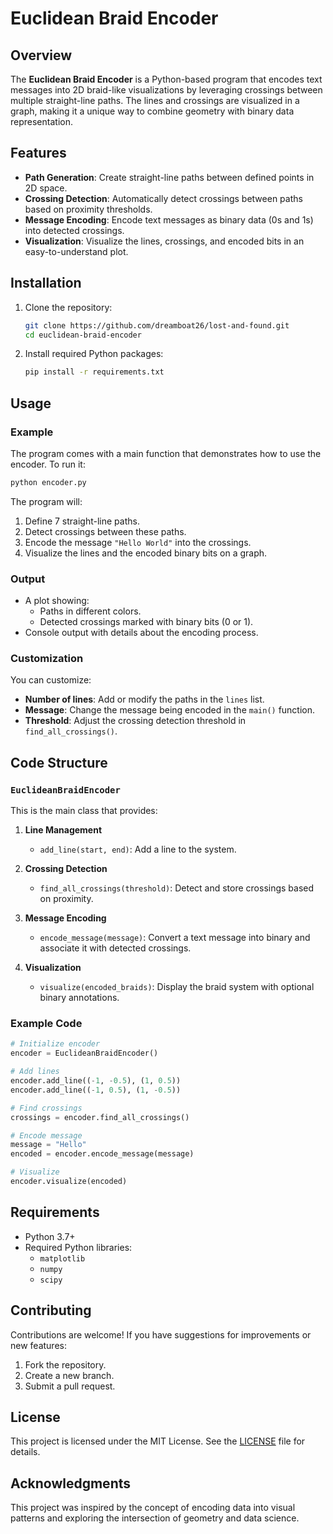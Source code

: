 # Euclidean Braid Encoder

## Overview
The **Euclidean Braid Encoder** is a Python-based program that encodes text messages into 2D braid-like visualizations by leveraging crossings between multiple straight-line paths. The lines and crossings are visualized in a graph, making it a unique way to combine geometry with binary data representation.

## Features
- **Path Generation**: Create straight-line paths between defined points in 2D space.
- **Crossing Detection**: Automatically detect crossings between paths based on proximity thresholds.
- **Message Encoding**: Encode text messages as binary data (0s and 1s) into detected crossings.
- **Visualization**: Visualize the lines, crossings, and encoded bits in an easy-to-understand plot.

## Installation
1. Clone the repository:
   ```bash
   git clone https://github.com/dreamboat26/lost-and-found.git
   cd euclidean-braid-encoder
   ```

2. Install required Python packages:
   ```bash
   pip install -r requirements.txt
   ```

## Usage

### Example
The program comes with a main function that demonstrates how to use the encoder. To run it:

```bash
python encoder.py
```

The program will:
1. Define 7 straight-line paths.
2. Detect crossings between these paths.
3. Encode the message `"Hello World"` into the crossings.
4. Visualize the lines and the encoded binary bits on a graph.

### Output
- A plot showing:
  - Paths in different colors.
  - Detected crossings marked with binary bits (0 or 1).
- Console output with details about the encoding process.

### Customization
You can customize:
- **Number of lines**: Add or modify the paths in the `lines` list.
- **Message**: Change the message being encoded in the `main()` function.
- **Threshold**: Adjust the crossing detection threshold in `find_all_crossings()`.

## Code Structure

### `EuclideanBraidEncoder`
This is the main class that provides:

1. **Line Management**
   - `add_line(start, end)`: Add a line to the system.

2. **Crossing Detection**
   - `find_all_crossings(threshold)`: Detect and store crossings based on proximity.

3. **Message Encoding**
   - `encode_message(message)`: Convert a text message into binary and associate it with detected crossings.

4. **Visualization**
   - `visualize(encoded_braids)`: Display the braid system with optional binary annotations.

### Example Code
```python
# Initialize encoder
encoder = EuclideanBraidEncoder()

# Add lines
encoder.add_line((-1, -0.5), (1, 0.5))
encoder.add_line((-1, 0.5), (1, -0.5))

# Find crossings
crossings = encoder.find_all_crossings()

# Encode message
message = "Hello"
encoded = encoder.encode_message(message)

# Visualize
encoder.visualize(encoded)
```

## Requirements
- Python 3.7+
- Required Python libraries:
  - `matplotlib`
  - `numpy`
  - `scipy`

## Contributing
Contributions are welcome! If you have suggestions for improvements or new features:
1. Fork the repository.
2. Create a new branch.
3. Submit a pull request.

## License
This project is licensed under the MIT License. See the [LICENSE](LICENSE) file for details.

## Acknowledgments
This project was inspired by the concept of encoding data into visual patterns and exploring the intersection of geometry and data science.
